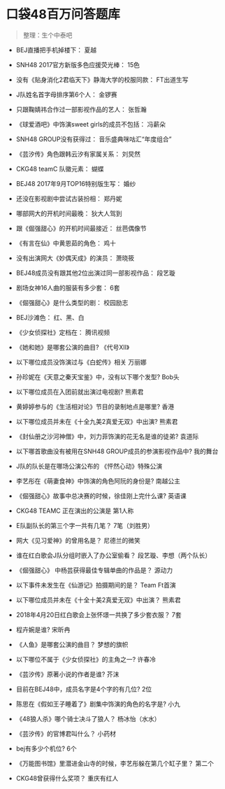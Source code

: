 # 口袋48百万问答题库

> 整理：生个中泰吧

* BEJ直播把手机掉楼下：
夏越

* SNH48 2017官方新版多色应援荧光棒：
15色

* 没有《贴身消化2君临天下》静海大学的校服同款：
FT出道生写

* J队姓名首字母排序第6个人：
金锣赛

* 只跟鞠婧祎合作过一部影视作品的艺人：
张哲瀚

* 《球爱酒吧》中饰演sweet girls的成员不包括：
冯薪朵

* SNH48 GROUP没有获得过：
音乐盛典咪咕汇“年度组合”

* 《芸汐传》角色跟韩云汐有家属关系：
刘炅然

* CKG48 teamC 队徽元素：
蝴蝶

* BEJ48 2017年9月TOP16特别版生写：
婚纱

* 还没在影视剧中尝试古装扮相：
郑丹妮

* 哪部网大的开机时间最晚：
狄大人驾到

* 跟《倔强甜心》的开机时间最接近：
丝芭偶像节

* 《有言在仙》中黄恩茹的角色：
鸡十

* 没有出演网大《妙偶天成》的演员：
萧晓筱

* BEJ48成员没有跟其他2位出演过同一部影视作品：
段艺璇

* 剧场女神16人曲的服装有多少套：
6套

* 《倔强甜心》是什么类型的剧：
校园励志

* BEJ沙滩色：
红、黑、白

* 《少女侦探社》定档在：
腾讯视频

* 《她和她》是哪套公演的曲目?
《代号XII》

* 以下哪位成员没饰演过与《白蛇传》相关
万丽娜

* 孙珍妮在《天意之秦天宝鉴》中，没有以下哪个发型?
Bob头

* 以下哪位成员在入团前就出演过电视剧?
熊素君

* 黄婷婷参与的《生活相对论》节目的录制地点是哪里?
香港

* 以下哪位成员并未在《十全九美2真爱无双》中出演?
熊素君

* 《封仙册之沙河神僧》中，刘力菲饰演的花无名是谁的徒弟?
袁道际

* 以下哪首歌曲没有被用在SNH48 GROUP成员的参演影视作品中?
我的舞台

* J队的队长是在哪场公演公布的
《怦然心动》特殊公演

* 李艺彤在《萌妻食神》中饰演的角色阿阮的身份是?
南越公主

* 《倔强甜心》故事中总决赛的时候，徐佳刚上完什么课?
英语课

* CKG48 TEAMC 正在演出的公演是
第1人称

* E队副队长的第三个字一共有几笔？
7笔（刘胜男）

* 网大《见习爱神》的曾用名是？
尼德兰的微笑

* 谁在红白歌会J队分组时嵌入了办公室偷看？
段艺璇、李想（两个队长）

* 《倔强甜心》 中杨芸获得最佳专辑单曲的作品是？
源动力

* 以下事件未发生在《仙游记》拍摄期间的是？
Team Ft首演

* 以下哪位成员并未在《十全十美2真爱无双》中出演？
熊素君

* 2018年4月20日红白歌会上张怀璟一共换了多少套衣服？
7套

* 程卉婉是谁?
宋昕冉

* 《人鱼》是哪套公演的曲目？
梦想的旗帜

* 以下哪位不属于《少女侦探社》的主角之一?
许春冷

* 《芸汐传》原著小说的作者是谁?
芥沫

* 目前在BEJ48中，成员名字是4个字的有几位?
2位

* 陈思在《假如王子睡着了》剧集中饰演的角色的名字是?
小九

* 《48狼人杀》哪个骑士决斗了狼人？
杨冰怡（水水）

* 《芸汐传》的官博君叫什么？
小药材

* bej有多少个机位?
6个

* 《万能图书馆》里潜进金山寺的时候，李艺彤躲在第几个缸子里？
第二个

* CKG48曾获得什么奖项？
重庆有红人